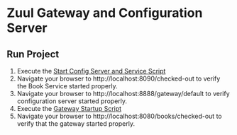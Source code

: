 # Zuul Gateway and Configuration Server

## Run Project

1. Execute the [Start Config Server and Service Script](script/start-config-and-service.sh)
2. Navigate your browser to http://localhost:8090/checked-out to verify the Book Service started properly.
3. Navigate your browser to http://localhost:8888/gateway/default to verify configuration server started properly.
4. Execute the [Gateway Startup Script](script/start-gateway.sh)
5. Navigate your browser to http://localhost:8080/books/checked-out to verify that the gateway started properly.




